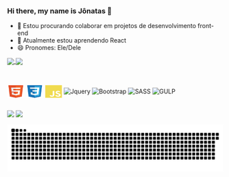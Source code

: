 ### Hi there, my name is Jônatas 👋

- 👯 Estou procurando colaborar em projetos de desenvolvimento front-end
- 🌱 Atualmente estou aprendendo React
- 😄 Pronomes: Ele/Dele

<a href="https://github.com/jonatasgdec/github-readme-stats">
  <img height=200 align="center" src="https://github-readme-stats.vercel.app/api?username=jonatasgdec&theme=highcontrast" />
</a>
<a href="https://github.com/jonatasgdec/convoychat">
  <img height=200 align="center" src="https://github-readme-stats.vercel.app/api/top-langs?username=jonatasgdec&layout=compact&langs_count=8&card_width=320&theme=highcontrast" />
</a>

##


<div style="display: inline_block"><br>
  <img align="center" alt="HTML" height="30" width="40" src="https://raw.githubusercontent.com/devicons/devicon/master/icons/html5/html5-original.svg">
  <img align="center" alt="CSS" height="30" width="40" src="https://raw.githubusercontent.com/devicons/devicon/master/icons/css3/css3-original.svg">
  <img align="center" alt="Js" height="30" width="40" src="https://raw.githubusercontent.com/devicons/devicon/master/icons/javascript/javascript-plain.svg">
  <img align="center" alt="Jquery" height="30" width="40" src="https://cdn.jsdelivr.net/gh/devicons/devicon/icons/jquery/jquery-plain-wordmark.svg" /> 
  <img align="center" alt="Bootstrap" height="30" width="40" src="https://cdn.jsdelivr.net/gh/devicons/devicon/icons/bootstrap/bootstrap-original.svg" />
  <img align="center" alt="SASS" height="30" width="40" src="https://cdn.jsdelivr.net/gh/devicons/devicon/icons/sass/sass-original.svg" />        
  <img align="center" alt="GULP" height="30" width="40" src="https://cdn.jsdelivr.net/gh/devicons/devicon/icons/gulp/gulp-plain.svg" />
</div>

##

<div> 
  <a href = "mailto:jonatas.07022003@gmail.com"><img src="https://img.shields.io/badge/-Gmail-%23333?style=for-the-badge&logo=gmail&logoColor=white" target="_blank"></a>
  <a href="https://www.linkedin.com/in/j%C3%B4natas-carvalho-jgc07022003/" target="_blank"><img src="https://img.shields.io/badge/-LinkedIn-%230077B5?style=for-the-badge&logo=linkedin&logoColor=white" target="_blank"></a>

  ![Snake animation](https://github.com/anaduart/anaduart/blob/output/github-contribution-grid-snake.svg)
</div>


